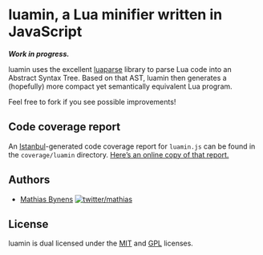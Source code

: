 # luamin, a Lua minifier written in JavaScript

***Work in progress.***

luamin uses the excellent [luaparse](http://oxyc.github.com/luaparse/) library to parse Lua code into an Abstract Syntax Tree. Based on that AST, luamin then generates a (hopefully) more compact yet semantically equivalent Lua program.

Feel free to fork if you see possible improvements!

## Code coverage report

An [Istanbul](https://github.com/gotwarlost/istanbul)-generated code coverage report for `luamin.js` can be found in the `coverage/luamin` directory. [Here’s an online copy of that report.](http://rawgithub.com/mathiasbynens/luamin/master/coverage/luamin/luamin.js.html)

## Authors

* [Mathias Bynens](http://mathiasbynens.be/)
  [![twitter/mathias](http://gravatar.com/avatar/24e08a9ea84deb17ae121074d0f17125?s=70)](http://twitter.com/mathias "Follow @mathias on Twitter")

## License

luamin is dual licensed under the [MIT](http://mths.be/mit) and [GPL](http://mths.be/gpl) licenses.

